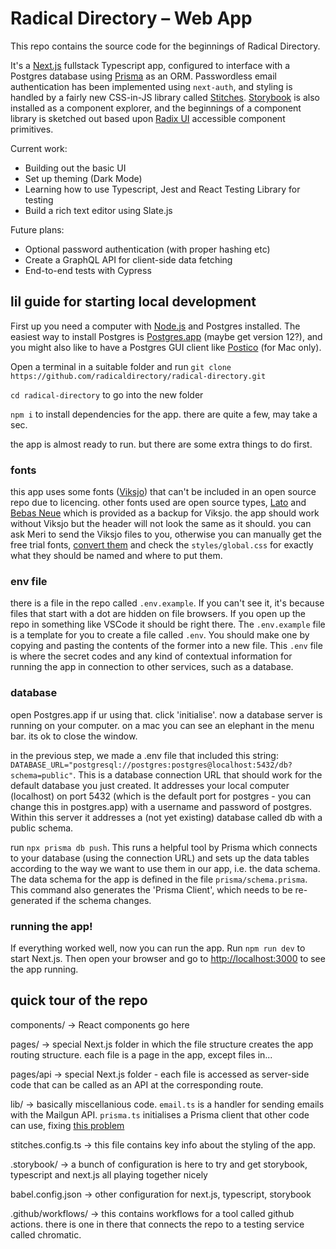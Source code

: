 # Radical Directory – Web App

This repo contains the source code for the beginnings of Radical Directory.

It's a [Next.js](https://nextjs.org) fullstack Typescript app, configured to interface with a Postgres database using [Prisma](https://www.prisma.io) as an ORM. Passwordless email authentication has been implemented using `next-auth`, and styling is handled by a fairly new CSS-in-JS library called [Stitches](https://stitches.dev). [Storybook](https://storybook.js.org) is also installed as a component explorer, and the beginnings of a component library is sketched out based upon [Radix UI](https://www.radix-ui.com/docs/primitives/overview/introduction) accessible component primitives.

Current work:

- Building out the basic UI
- Set up theming (Dark Mode)
- Learning how to use Typescript, Jest and React Testing Library for testing
- Build a rich text editor using Slate.js

Future plans:

- Optional password authentication (with proper hashing etc)
- Create a GraphQL API for client-side data fetching
- End-to-end tests with Cypress

## lil guide for starting local development

First up you need a computer with [Node.js](https://nodejs.org/en/) and Postgres installed. The easiest way to install Postgres is [Postgres.app](https://postgresapp.com) (maybe get version 12?), and you might also like to have a Postgres GUI client like [Postico](https://eggerapps.at/postico/) (for Mac only).

Open a terminal in a suitable folder and run `git clone https://github.com/radicaldirectory/radical-directory.git`

`cd radical-directory` to go into the new folder

`npm i` to install dependencies for the app. there are quite a few, may take a sec.

the app is almost ready to run. but there are some extra things to do first.

### fonts

this app uses some fonts ([Viksjo](https://monokrom.no/fonts/viksjoe)) that can't be included in an open source repo due to licencing. other fonts used are open source types, [Lato](https://fonts.google.com/specimen/Lato) and [Bebas Neue](https://github.com/dharmatype/Bebas-Neue) which is provided as a backup for Viksjo. the app should work without Viksjo but the header will not look the same as it should. you can ask Meri to send the Viksjo files to you, otherwise you can manually get the free trial fonts, [convert them](https://cloudconvert.com/woff-converter) and check the `styles/global.css` for exactly what they should be named and where to put them.

### env file

there is a file in the repo called `.env.example`. If you can't see it, it's because files that start with a dot are hidden on file browsers. If you open up the repo in something like VSCode it should be right there.
The `.env.example` file is a template for you to create a file called `.env`. You should make one by copying and pasting the contents of the former into a new file. This `.env` file is where the secret codes and any kind of contextual information for running the app in connection to other services, such as a database.

### database

open Postgres.app if ur using that. click 'initialise'. now a database server is running on your computer. on a mac you can see an elephant in the menu bar. its ok to close the window.

in the previous step, we made a .env file that included this string: `DATABASE_URL="postgresql://postgres:postgres@localhost:5432/db?schema=public"`. This is a database connection URL that should work for the default database you just created. It addresses your local computer (localhost) on port 5432 (which is the default port for postgres - you can change this in postgres.app) with a username and password of postgres. Within this server it addresses a (not yet existing) database called db with a public schema.

run `npx prisma db push`. This runs a helpful tool by Prisma which connects to your database (using the connection URL) and sets up the data tables according to the way we want to use them in our app, i.e. the data schema. The data schema for the app is defined in the file `prisma/schema.prisma`. This command also generates the 'Prisma Client', which needs to be re-generated if the schema changes.

### running the app!

If everything worked well, now you can run the app. Run `npm run dev` to start Next.js. Then open your browser and go to [http://localhost:3000](http://localhost:3000) to see the app running.

## quick tour of the repo

components/ -> React components go here

pages/ -> special Next.js folder in which the file structure creates the app routing structure. each file is a page in the app, except files in...

pages/api -> special Next.js folder - each file is accessed as server-side code that can be called as an API at the corresponding route.

lib/ -> basically miscellanious code. `email.ts` is a handler for sending emails with the Mailgun API. `prisma.ts` initialises a Prisma client that other code can use, fixing [this problem](https://www.prisma.io/docs/support/help-articles/nextjs-prisma-client-dev-practices)

stitches.config.ts -> this file contains key info about the styling of the app.

.storybook/ -> a bunch of configuration is here to try and get storybook, typescript and next.js all playing together nicely

babel.config.json -> other configuration for next.js, typescript, storybook

.github/workflows/ -> this contains workflows for a tool called github actions. there is one in there that connects the repo to a testing service called chromatic.

